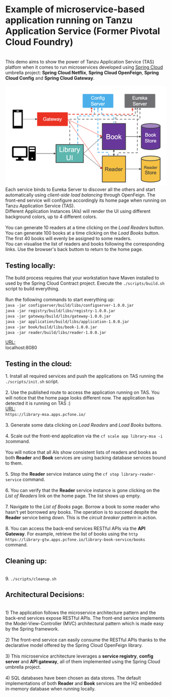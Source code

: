# Example of microservice-based application running on Tanzu Application Service (Former Pivotal Cloud Foundry)
<br>
This demo aims to show the power of Tanzu Application Service (TAS) platfom when it comes to run microservices developed using <a href="https://spring.io/projects/spring-cloud">Spring Cloud</a> umbrella project: <b>Spring Cloud Netflix</b>, <b>Spring Cloud OpenFeign</b>, <b>Spring Cloud Config</b> and <b>Spring Cloud Gateway</b>.
<br>
<br>
<img src="scMSA.png"> 
<br>
Each service binds to Eureka Server to discover all the others and start automatically using <i>client-side load balancing</i> through OpenFeign. The front-end service will configure accordingly its home page when running on Tanzu Application Service (TAS).<br>
Different Application Instances (AIs) will render the UI using different background colors, up to 4 different colors.<br>
<br>
You can generate 10 readers at a time clicking on the <i>Load Readers</i> button.<br>
You can generate 100 books at a time clicking on the <i>Load Books</i> button. The first 40 books will evenly be assigned to some readers.<br>
You can visualise the list of readers and books following the corresponding links. Use the browser's back buttom to return to the home page.<br>
<p/>
<p/>
<h2>Testing locally:</h2>
The build process requires that your workstation have Maven installed to used by the Spring Cloud Contract project. Execute the <code>./scripts/build.sh</code> script to build everything.<br>
<br>
Run the following commands to start everything up:<br>
<code>java -jar configserver/build/libs/configserver-1.0.0.jar</code><br>
<code>java -jar registry/build/libs/registry-1.0.0.jar</code><br>
<code>java -jar gateway/build/libs/gateway-1.0.0.jar</code><br>
<code>java -jar application/build/libs/application-1.0.0.jar</code><br>
<code>java -jar book/build/libs/book-1.0.0.jar</code><br>
<code>java -jar reader/build/libs/reader-1.0.0.jar</code><br>
<p/>
<p/>
<ins>URL:</ins><br>
localhost:8080
<p/>
<p/>
<h2>Testing in the cloud:</h2>
1. Install all required services and push the applications on TAS running the <code>./scripts/init.sh</code> script.<br>
<br>
2. Use the published route to access the application running on TAS. You will notice that the home page looks different now. The application has detected it is running on TAS :) <br>
<ins>URL:</ins><br>
<code>https://library-msa.apps.pcfone.io/</code><br>
<br>
3. Generate some data clicking on <i>Load Readers</i> and <i>Load Books</i> buttons.<br>
<br>
4. Scale out the front-end application via the <code>cf scale app library-msa -i 3</code>command.<br>
<br>
You will notice that all AIs show consistent lists of readers and books as both <b>Reader</b> and <b>Book</b> services are using backing database services bound to them.<br>
<br>
5. Stop the <b>Reader</b> service instance using the <code>cf stop library-reader-service</code> command.<br>
<br>
6. You can verify that the <b>Reader</b> service instance is gone clicking on the <i>List of Readers</i> link on the home page. The list shows up empty.<br>
<br>
7. Navigate to the <i>List of Books</i> page. Borrow a book to some reader who hasn't yet borrowed any books. The operation is to succeed despite the <b>Reader</b> service being down. This is the <i>circuit breaker pattern</i> in action.<br>
<br>
8. You can access the back-end services RESTful APIs via the <b>API Gateway</b>. For example, retrieve the list of books using the <code>http https://library-gtw.apps.pcfone.io/library-book-service/books</code> command.
<p/>
<p/>
<h2>Cleaning up:</h2>
<br>
9. <code>./scripts/cleanup.sh</code><br>
<p/>
<p/>
<h2>Architectural Decisions:</h2>
<br>
1) The application follows the microservice architecture pattern and the back-end services expose RESTful APIs. The front-end service implements the Model-View-Controller (MVC) architectural pattern which is made easy by the Spring framework.<br> 
<br>
2) The front-end service can easily consume the RESTful APIs thanks to the declarative model offered by the Spring Cloud OpenFeign library.<br>
<br>
3) This microservice architecture leverages a <b>service registry</b>, <b>config server</b> and <b>API gateway</b>, all of them implemented using the Spring Cloud umbrella project.<br>
<br>
4) SQL databases have been chosen as data stores. The default implementations of both <b>Reader</b> and <b>Book</b> services are the H2 embedded in-memory database when running locally.<br>
